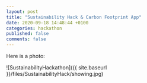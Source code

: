 ```yaml
---
layout: post
title: "Sustainability Hack & Carbon Footprint App"
date: 2020-09-18 14:48:44 +0100
categories: hackathon
published: false
comments: false
---
```


Here is a photo:

![SustainabilityHackathon]({{ site.baseurl }}/files/SustainabilityHack/showing.jpg)